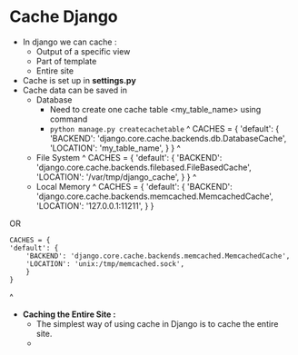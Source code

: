 # Cache Django

-  In django we can cache :
   -  Output of a specific view
   -  Part of template
   -  Entire site
-  Cache is set up in **settings.py**
-  Cache data can be saved in
   -  Database
      -  Need to create one cache table <my_table_name> using command
      -  `python manage.py createcachetable`
^
    CACHES = {
        'default': {
        'BACKEND': 'django.core.cache.backends.db.DatabaseCache',
        'LOCATION': 'my_table_name',
        }
    }
^
   -  File System
^
    CACHES = {
    'default': {
        'BACKEND': 'django.core.cache.backends.filebased.FileBasedCache',
        'LOCATION': '/var/tmp/django_cache',
        }
    }
^
   -  Local Memory
^
    CACHES = {
    'default': {
        'BACKEND': 'django.core.cache.backends.memcached.MemcachedCache',
        'LOCATION': '127.0.0.1:11211',
        }
    }

OR

    CACHES = {
    'default': {
        'BACKEND': 'django.core.cache.backends.memcached.MemcachedCache',
        'LOCATION': 'unix:/tmp/memcached.sock',
        }
    }
^

-  **Caching the Entire Site :**
   -  The simplest way of using cache in Django is to cache the entire site.
   -  
